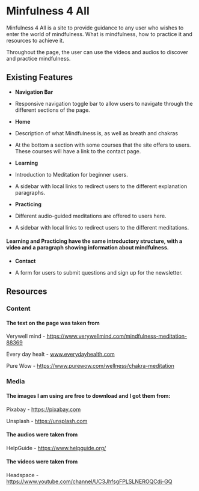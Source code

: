 # Minfulness 4 All

Minfulness 4 All is a site to provide guidance to any user who wishes to enter the world of mindfulness. What is mindfulness, how to practice it and resources to achieve it.

Throughout the page, the user can use the videos and audios to discover and practice mindfulness.

## Existing Features

- __Navigation Bar__

- Responsive navigation toggle bar to allow users to navigate through the different sections of the page.

- __Home__

- Description of what Mindfulness is, as well as breath and chakras

- At the bottom a section with some courses that the site offers to users. These courses will have a link to the contact page.

- __Learning__

- Introduction to Meditation for beginner users.

- A sidebar with local links to redirect users to the different explanation paragraphs.

- __Practicing__

- Different audio-guided meditations are offered to users here.

- A sidebar with local links to redirect users to the different meditations.

#### Learning and Practicing have the same introductory structure, with a video and a paragraph showing information about mindfulness.

- __Contact__

- A form for users to submit questions and sign up for the newsletter.

## Resources

### Content 

#### The text on the page was taken from

Verywell mind - https://www.verywellmind.com/mindfulness-meditation-88369

Every day healt - www.everydayhealth.com

Pure Wow - https://www.purewow.com/wellness/chakra-meditation

### Media

#### The images I am using are free to download and I got them from: 

Pixabay - https://pixabay.com

Unsplash - https://unsplash.com

#### The audios were taken from

HelpGuide - https://www.helpguide.org/

#### The videos were taken from

Headspace - https://www.youtube.com/channel/UC3JhfsgFPLSLNEROQCdj-GQ

